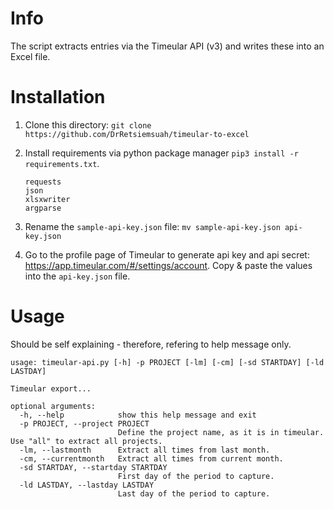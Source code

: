 # Info

The script extracts entries via the Timeular API (v3) and writes these into an Excel file.

# Installation

1. Clone this directory: `git clone https://github.com/DrRetsiemsuah/timeular-to-excel`

2. Install requirements via python package manager `pip3 install -r requirements.txt`.

	```
	requests
	json
	xlsxwriter
	argparse
	```

3. Rename the `sample-api-key.json` file: `mv sample-api-key.json api-key.json`
4. Go to the profile page of Timeular to generate api key and api secret: https://app.timeular.com/#/settings/account. Copy & paste the values into the `api-key.json` file.

# Usage

Should be self explaining - therefore, refering to help message only.

```
usage: timeular-api.py [-h] -p PROJECT [-lm] [-cm] [-sd STARTDAY] [-ld LASTDAY]

Timeular export...

optional arguments:
  -h, --help            show this help message and exit
  -p PROJECT, --project PROJECT
                        Define the project name, as it is in timeular. Use "all" to extract all projects.
  -lm, --lastmonth      Extract all times from last month.
  -cm, --currentmonth   Extract all times from current month.
  -sd STARTDAY, --startday STARTDAY
                        First day of the period to capture.
  -ld LASTDAY, --lastday LASTDAY
                        Last day of the period to capture.
```